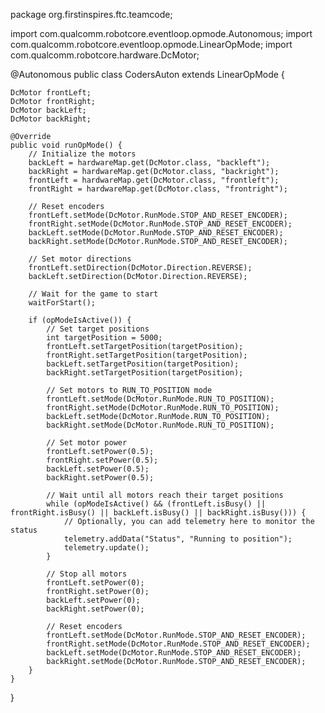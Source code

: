 package org.firstinspires.ftc.teamcode;

import com.qualcomm.robotcore.eventloop.opmode.Autonomous;
import com.qualcomm.robotcore.eventloop.opmode.LinearOpMode;
import com.qualcomm.robotcore.hardware.DcMotor;

@Autonomous
public class CodersAuton extends LinearOpMode {

    DcMotor frontLeft;
    DcMotor frontRight;
    DcMotor backLeft;
    DcMotor backRight;

    @Override
    public void runOpMode() {
        // Initialize the motors
        backLeft = hardwareMap.get(DcMotor.class, "backleft");
        backRight = hardwareMap.get(DcMotor.class, "backright");
        frontLeft = hardwareMap.get(DcMotor.class, "frontleft");
        frontRight = hardwareMap.get(DcMotor.class, "frontright");

        // Reset encoders
        frontLeft.setMode(DcMotor.RunMode.STOP_AND_RESET_ENCODER);
        frontRight.setMode(DcMotor.RunMode.STOP_AND_RESET_ENCODER);
        backLeft.setMode(DcMotor.RunMode.STOP_AND_RESET_ENCODER);
        backRight.setMode(DcMotor.RunMode.STOP_AND_RESET_ENCODER);

        // Set motor directions
        frontLeft.setDirection(DcMotor.Direction.REVERSE);
        backLeft.setDirection(DcMotor.Direction.REVERSE);

        // Wait for the game to start
        waitForStart();

        if (opModeIsActive()) {
            // Set target positions
            int targetPosition = 5000;
            frontLeft.setTargetPosition(targetPosition);
            frontRight.setTargetPosition(targetPosition);
            backLeft.setTargetPosition(targetPosition);
            backRight.setTargetPosition(targetPosition);

            // Set motors to RUN_TO_POSITION mode
            frontLeft.setMode(DcMotor.RunMode.RUN_TO_POSITION);
            frontRight.setMode(DcMotor.RunMode.RUN_TO_POSITION);
            backLeft.setMode(DcMotor.RunMode.RUN_TO_POSITION);
            backRight.setMode(DcMotor.RunMode.RUN_TO_POSITION);

            // Set motor power
            frontLeft.setPower(0.5);
            frontRight.setPower(0.5);
            backLeft.setPower(0.5);
            backRight.setPower(0.5);

            // Wait until all motors reach their target positions
            while (opModeIsActive() && (frontLeft.isBusy() || frontRight.isBusy() || backLeft.isBusy() || backRight.isBusy())) {
                // Optionally, you can add telemetry here to monitor the status
                telemetry.addData("Status", "Running to position");
                telemetry.update();
            }

            // Stop all motors
            frontLeft.setPower(0);
            frontRight.setPower(0);
            backLeft.setPower(0);
            backRight.setPower(0);

            // Reset encoders
            frontLeft.setMode(DcMotor.RunMode.STOP_AND_RESET_ENCODER);
            frontRight.setMode(DcMotor.RunMode.STOP_AND_RESET_ENCODER);
            backLeft.setMode(DcMotor.RunMode.STOP_AND_RESET_ENCODER);
            backRight.setMode(DcMotor.RunMode.STOP_AND_RESET_ENCODER);
        }
    }
}
